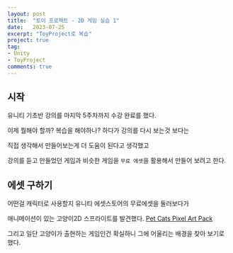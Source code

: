 ```yaml
---
layout: post
title:  "토이 프로젝트 - 2D 게임 실습 1"
date:   2023-07-25
excerpt: "ToyProject로 복습"
project: true
tag:
- Unity
- ToyProject
comments: true
---
```



## 시작

유니티 기초반 강의를 마지막 5주차까지 수강 완료를 했다.

이제 뭘해야 할까? 복습을 해야하나? 하다가 강의를 다시 보는것 보다는 

직접 생각해서 만들어보는게 더 도움이 된다고 생각했고

강의를 듣고 만들었던 게임과 비슷한 게임을 `무료 에셋`을 활용해서 만들어 보려고 한다.

## 에셋 구하기

어떤걸 캐릭터로 사용할지 유니티 에셋스토어의 무료에셋을 둘러보다가

애니메이션이 있는 고양이2D 스프라이트를 발견했다. [Pet Cats Pixel Art Pack](https://assetstore.unity.com/packages/2d/characters/pet-cats-pixel-art-pack-248340)


그리고 일단 고양이가 출현하는 게임인건 확실하니 그에 어울리는 배경을 찾아 보기로 했다.